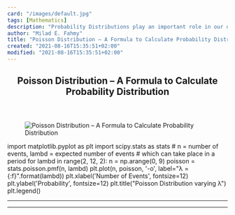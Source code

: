 ```yaml
---
card: "/images/default.jpg"
tags: [Mathematics]
description: "Probability Distributions play an important role in our daily"
author: "Milad E. Fahmy"
title: "Poisson Distribution – A Formula to Calculate Probability Distribution"
created: "2021-08-16T15:35:51+02:00"
modified: "2021-08-16T15:35:51+02:00"
---
```

<div class="site-wrapper">
<main id="site-main" class="site-main outer">
<div class="inner">
<article class="post-full post tag-mathematics tag-statistics tag-python tag-data-science ">
<header class="post-full-header">
<h1 class="post-full-title">Poisson Distribution – A Formula to Calculate Probability Distribution</h1>
</header>
<figure class="post-full-image">
<picture>
<source media="(max-width: 700px)" sizes="1px" srcset="data:image/gif;base64,R0lGODlhAQABAIAAAAAAAP///yH5BAEAAAAALAAAAAABAAEAAAIBRAA7 1w">
<source media="(min-width: 701px)" sizes="(max-width: 800px) 400px,
(max-width: 1170px) 700px,
1400px" srcset="/news/content/images/size/w300/2020/07/thisisengineering-raeng-GzDrm7SYQ0g-unsplash.jpg 300w,
/news/content/images/size/w600/2020/07/thisisengineering-raeng-GzDrm7SYQ0g-unsplash.jpg 600w,
/news/content/images/size/w1000/2020/07/thisisengineering-raeng-GzDrm7SYQ0g-unsplash.jpg 1000w,
/news/content/images/size/w2000/2020/07/thisisengineering-raeng-GzDrm7SYQ0g-unsplash.jpg 2000w">
<img onerror="this.style.display='none'" src="/news/content/images/size/w2000/2020/07/thisisengineering-raeng-GzDrm7SYQ0g-unsplash.jpg" alt="Poisson Distribution – A Formula to Calculate Probability Distribution">
</picture>
</figure>
<section class="post-full-content">
<div class="post-content">
import matplotlib.pyplot as plt
import scipy.stats as stats
# n = number of events, lambd = expected number of events
# which can take place in a period
for lambd in range(2, 12, 2):
n = np.arange(0, 9)
poisson = stats.poisson.pmf(n, lambd)
plt.plot(n, poisson, '-o', label="λ = {:f}".format(lambd))
plt.xlabel('Number of Events', fontsize=12)
plt.ylabel('Probability', fontsize=12)
plt.title("Poisson Distribution varying λ")
plt.legend()
</div>
<hr>
<hr>
</section>
</article>
</div>
</main>
</div>
<!-- Google Tag Manager (noscript) -->
<!-- End Google Tag Manager (noscript) -->
